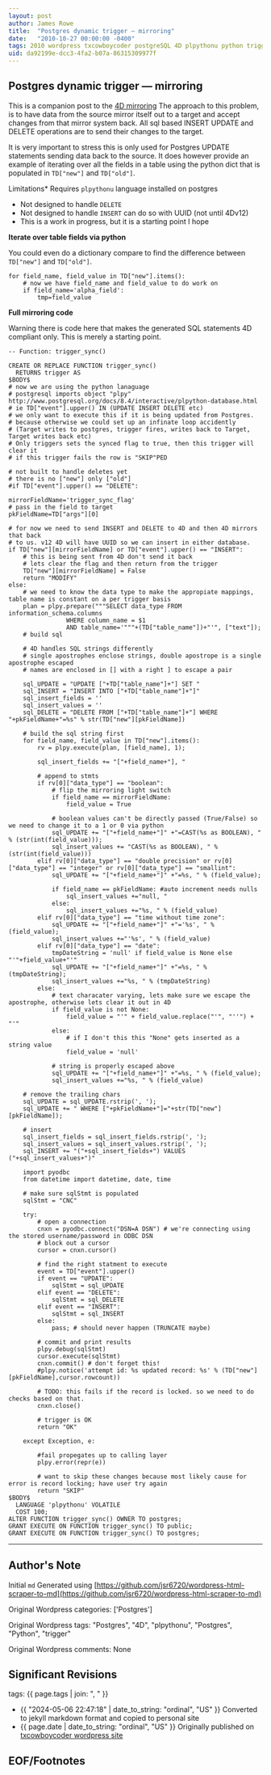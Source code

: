 ```yaml
---
layout: post
author: James Rowe
title:  "Postgres dynamic trigger — mirroring"
date:   "2010-10-27 00:00:00 -0400"
tags: 2010 wordpress txcowboycoder postgreSQL 4D plpythonu python triggers
uid: da92199e-dcc3-4fa2-b07a-86315309977f
---
```



## Postgres dynamic trigger — mirroring


This is a companion post to the [4D mirroring](http://txcowboycoder.wordpress.com/2010/10/20/mirroring-data-to-another-database/) The approach to this problem, is to have data from the source mirror itself out to a target and accept changes from that mirror system back. All sql based INSERT UPDATE and DELETE operations are to send their changes to the target.


It is very important to stress this is only used for Postgres UPDATE statements sending data back to the source. It does however provide an example of iterating over all the fields in a table using the python dict that is populated in `TD["new"]` and `TD["old"]`.


 Limitations* Requires `plpythonu` language installed on postgres
* Not designed to handle `DELETE`
* Not designed to handle `INSERT` can do so with UUID (not until 4Dv12)
* This is a work in progress, but it is a starting point I hope


**Iterate over table fields via python**  

 You could even do a dictionary compare to find the difference between `TD["new"]` and `TD["old"]`.



```
for field_name, field_value in TD["new"].items():
	# now we have field_name and field_value to do work on
	if field_name='alpha_field':
		tmp=field_value

```

**Full mirroring code**  

 Warning there is code here that makes the generated SQL statements 4D compliant only. This is merely a starting point.



```
-- Function: trigger_sync()

CREATE OR REPLACE FUNCTION trigger_sync()
  RETURNS trigger AS
$BODY$
# now we are using the python lanaguage
# postgresql imports object "plpy" http://www.postgresql.org/docs/8.4/interactive/plpython-database.html
# ie TD["event"].upper() IN (UPDATE INSERT DELETE etc)
# we only want to execute this if it is being updated from Postgres.
# because otherwise we could set up an infinate loop accidently
# (Target writes to postgres, trigger fires, writes back to Target, Target writes back etc)
# Only triggers sets the synced flag to true, then this trigger will clear it
# if this trigger fails the row is "SKIP"PED

# not built to handle deletes yet
# there is no ["new"] only ["old"]
#if TD["event"].upper() == "DELETE":

mirrorFieldName='trigger_sync_flag'
# pass in the field to target
pkFieldName=TD["args"][0]

# for now we need to send INSERT and DELETE to 4D and then 4D mirrors that back
# to us. v12 4D will have UUID so we can insert in either database.
if TD["new"][mirrorFieldName] or TD["event"].upper() == "INSERT":
	# this is being sent from 4D don't send it back
	# lets clear the flag and then return from the trigger
	TD["new"][mirrorFieldName] = False
	return "MODIFY"
else:
	# we need to know the data type to make the appropiate mappings, table name is constant on a per trigger basis
	plan = plpy.prepare("""SELECT data_type FROM information_schema.columns
				WHERE column_name = $1
				AND table_name='"""+(TD["table_name"])+"'", ["text"]);
	# build sql

	# 4D handles SQL strings differently
	# single apostrophes enclose strings, double apostrope is a single apostrophe escaped
	# names are enclosed in [] with a right ] to escape a pair

	sql_UPDATE = "UPDATE ["+TD["table_name"]+"] SET "
	sql_INSERT = "INSERT INTO ["+TD["table_name"]+"]"
	sql_insert_fields = ''
	sql_insert_values = ''
	sql_DELETE = "DELETE FROM ["+TD["table_name"]+"] WHERE "+pkFieldName+"=%s" % str(TD["new"][pkFieldName])

	# build the sql string first
	for field_name, field_value in TD["new"].items():
		rv = plpy.execute(plan, [field_name], 1);

		sql_insert_fields += "["+field_name+"], "

		# append to stmts
		if rv[0]["data_type"] == "boolean":
			# flip the mirroring light switch
			if field_name == mirrorFieldName:
				field_value = True

			# boolean values can't be directly passed (True/False) so we need to change it to a 1 or 0 via python
			sql_UPDATE += "["+field_name+"]" +"=CAST(%s as BOOLEAN), " % (str(int(field_value)));
			sql_insert_values += "CAST(%s as BOOLEAN), " % (str(int(field_value)))
		elif rv[0]["data_type"] == "double precision" or rv[0]["data_type"] == "integer" or rv[0]["data_type"] == "smallint":
			sql_UPDATE += "["+field_name+"]" +"=%s, " % (field_value);

			if field_name == pkFieldName: #auto increment needs nulls
				sql_insert_values +="null, "
			else:
				sql_insert_values +="%s, " % (field_value)
		elif rv[0]["data_type"] == "time without time zone":
			sql_UPDATE += "["+field_name+"]" +"='%s', " % (field_value);
			sql_insert_values +="'%s', " % (field_value)
		elif rv[0]["data_type"] == "date":
			tmpDateString = 'null' if field_value is None else "'"+field_value+"'"
			sql_UPDATE += "["+field_name+"]" +"=%s, " % (tmpDateString);
			sql_insert_values +="%s, " % (tmpDateString)
		else:
			# text characater varying, lets make sure we escape the apostrophe, otherwise lets clear it out in 4D
			if field_value is not None:
				field_value = "'" + field_value.replace("'", "''") + "'"
			else:
				# if I don't this this "None" gets inserted as a string value
				field_value = 'null'

			# string is properly escaped above
			sql_UPDATE += "["+field_name+"]" +"=%s, " % (field_value);
			sql_insert_values +="%s, " % (field_value)

	# remove the trailing chars
	sql_UPDATE = sql_UPDATE.rstrip(', ');
	sql_UPDATE += " WHERE ["+pkFieldName+"]="+str(TD["new"][pkFieldName]);

	# insert
	sql_insert_fields = sql_insert_fields.rstrip(', ');
	sql_insert_values = sql_insert_values.rstrip(', ');
	sql_INSERT += "("+sql_insert_fields+") VALUES ("+sql_insert_values+")"

	import pyodbc
	from datetime import datetime, date, time

	# make sure sqlStmt is populated
	sqlStmt = "CNC"

	try:
		# open a connection
		cnxn = pyodbc.connect("DSN=A DSN") # we're connecting using the stored username/password in ODBC DSN
		# block out a cursor
		cursor = cnxn.cursor()

		# find the right statment to execute
		event = TD["event"].upper()
		if event == "UPDATE":
			sqlStmt = sql_UPDATE
		elif event == "DELETE":
			sqlStmt = sql_DELETE
		elif event == "INSERT":
			sqlStmt = sql_INSERT
		else:
			pass; # should never happen (TRUNCATE maybe)

		# commit and print results
		plpy.debug(sqlStmt)
		cursor.execute(sqlStmt)
		cnxn.commit() # don't forget this!
		#plpy.notice('attempt id: %s updated record: %s' % (TD["new"][pkFieldName],cursor.rowcount))

		# TODO: this fails if the record is locked. so we need to do checks based on that.
		cnxn.close()

		# trigger is OK
		return "OK"

	except Exception, e:

		#fail propegates up to calling layer
		plpy.error(repr(e))

		# want to skip these changes because most likely cause for error is record locking; have user try again
		return "SKIP"
$BODY$
  LANGUAGE 'plpythonu' VOLATILE
  COST 100;
ALTER FUNCTION trigger_sync() OWNER TO postgres;
GRANT EXECUTE ON FUNCTION trigger_sync() TO public;
GRANT EXECUTE ON FUNCTION trigger_sync() TO postgres;

```



---

## Author's Note

Initial `md` Generated using [https://github.com/jsr6720/wordpress-html-scraper-to-md](https://github.com/jsr6720/wordpress-html-scraper-to-md)

Original Wordpress categories: ['Postgres']

Original Wordpress tags: "Postgres", "4D", "plpythonu", "Postgres", "Python", "trigger"

Original Wordpress comments: None

## Significant Revisions

tags: {{ page.tags | join: ", " }} <!-- todo move this somewhere -->

- {{ "2024-05-06 22:47:18" | date_to_string: "ordinal", "US" }} Converted to jekyll markdown format and copied to personal site
- {{ page.date | date_to_string: "ordinal", "US" }} Originally published on [txcowboycoder wordpress site](https://txcowboycoder.wordpress.com/2010/10/27/postgres-dynamic-trigger/)

## EOF/Footnotes

